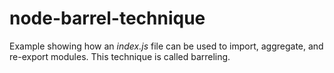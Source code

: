 # node-barrel-technique

Example showing how an *index.js* file can be used to import,
aggregate, and re-export modules.  This technique is called
barreling.

